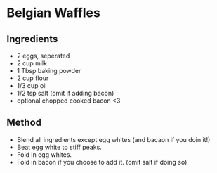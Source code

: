 # Belgian Waffles

## Ingredients

- 2 eggs, seperated 
- 2 cup milk
- 1 Tbsp baking powder
- 2 cup flour
- 1/3 cup oil
- 1/2 tsp salt (omit if adding bacon)
- optional chopped cooked bacon <3 

## Method

- Blend all ingredients except egg whites (and bacaon if you doin it!)
- Beat egg white to stiff peaks.
- Fold in egg whites.
- Fold in bacon if you choose to add it. (omit salt if doing so)

